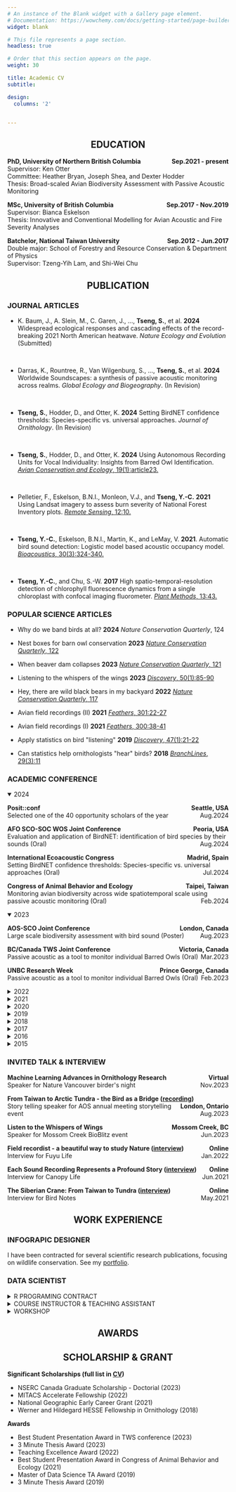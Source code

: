 ```yaml
---
# An instance of the Blank widget with a Gallery page element.
# Documentation: https://wowchemy.com/docs/getting-started/page-builder/
widget: blank

# This file represents a page section.
headless: true

# Order that this section appears on the page.
weight: 30

title: Academic CV
subtitle:

design:
  columns: '2'


---
```



<!--Education-->
<center>
<h2>EDUCATION</h2>
</center>

**PhD, University of Northern British Columbia <span style="float:right;"> Sep.2021 - present <span>**
<br>
Supervisor: Ken Otter <br>
Committee: Heather Bryan, Joseph Shea, and Dexter Hodder <br>
Thesis:  Broad-scaled Avian Biodiversity Assessment with Passive Acoustic Monitoring

**MSc, University of British Columbia <span style="float:right;"> Sep.2017 - Nov.2019 <span>**
<br>
Supervisor: Bianca Eskelson <br>
Thesis: Innovative and Conventional Modelling for Avian Acoustic and Fire Severity Analyses 

**Batchelor, National Taiwan University <span style="float:right;"> Sep.2012 - Jun.2017 <span>**
<br>
Double major: School of Forestry and Resource Conservation & Department of Physics <br>
Supervisor: Tzeng-Yih Lam, and Shi-Wei Chu



<!--PUBLICATION-->
<center>
<h2>PUBLICATION</h2>
</center>

### JOURNAL ARTICLES

- K. Baum, J., A. Slein, M., C. Garen, J., ..., **Tseng, S.**, et al. **2024** Widespread ecological responses and cascading effects of the record-breaking 2021 North American heatwave. *Nature Ecology and Evolution* (Submitted)
<br>

- Darras, K., Rountree, R., Van Wilgenburg, S., ..., **Tseng, S.**, et al. **2024** Worldwide Soundscapes: a synthesis of passive acoustic monitoring across realms. *Global Ecology and Biogeography*. (In Revision)
<br>

- **Tseng, S.**, Hodder, D., and Otter, K. **2024** Setting BirdNET confidence thresholds: Species-specific vs. universal approaches. *Journal of Ornithology*. (In Revision)
<br>

- **Tseng, S.**, Hodder, D., and Otter, K. **2024** Using Autonomous Recording Units for Vocal Individuality: Insights from Barred Owl Identification. [*Avian Conservation and Ecology*, 19(1):article23.](https://ace-eco.org/vol19/iss1/art23/)
<br>

- Pelletier, F., Eskelson, B.N.I., Monleon, V.J., and **Tseng, Y.-C.** **2021** Using Landsat imagery to assess burn severity of National Forest Inventory plots. [*Remote Sensing*, 12:10.](https://www.mdpi.com/2072-4292/13/10/1935)
<br>

- **Tseng, Y.-C.**, Eskelson, B.N.I., Martin, K., and LeMay, V. **2021**. Automatic bird sound detection: Logistic model based acoustic occupancy model. [*Bioacoustics*, 30(3):324-340.](https://www.tandfonline.com/doi/abs/10.1080/09524622.2020.1730241)
<br>

- **Tseng, Y.-C.**, and Chu, S.-W. **2017** High spatio-temporal-resolution detection of chlorophyll fluorescence dynamics from a single chloroplast with confocal imaging fluorometer. [*Plant Methods*, 13:43.](https://doi.org/10.1186/s13007-017-0194-2)



### POPULAR SCIENCE ARTICLES

- Why do we band birds at all? **2024** *Nature Conservation Quarterly*, 124

- Nest boxes for barn owl conservation **2023** [*Nature Conservation Quarterly*, 122](https://github.com/SunnyTseng/sunny_cv/blob/main/2023-07-03_1336134904.pdf)

- When beaver dam collapses **2023** [*Nature Conservation Quarterly*, 121](https://github.com/SunnyTseng/sunny_cv/blob/main/2023-04-17_0744599592.pdf) 

- Listening to the whispers of the wings **2023** [*Discovery*, 50(1):85-90](https://drive.google.com/file/d/1dJVMvOMULfuDzc_YATCUpOdxOxK6YwaX/view?usp=share_link) 

- Hey, there are wild black bears in my backyard **2022** [*Nature Conservation Quarterly*, 117](https://github.com/SunnyTseng/sunny_cv/blob/main/2022-03-31_1337080532.pdf)

- Avian field recordings (II) **2021** [*Feathers*, 301:22-27](https://www.bird.org.tw/feather)

- Avian field recordings (I) **2021** [*Feathers*, 300:38-41](https://www.bird.org.tw/feather)

- Apply statistics on bird "listening" **2019** [*Discovery*, 47(1):21-22](https://drive.google.com/open?id=1lZC8H246lFH-XCGI6vtBjXMIq1YqukUG) 

- Can statistics help ornithologists "hear" birds? **2018** [*BranchLines*, 29(3):11](https://forestry.ubc.ca/files/2019/04/bl-29.3.pdf#page=11)




### ACADEMIC CONFERENCE
<details open>
<summary>2024</summary>

**Posit::conf
<span style="float:right;"> Seattle, USA <span>**
<br> Selected one of the 40 opportunity scholars of the year
<span style="float:right;"> Aug.2024 <span>

**AFO SCO-SOC WOS Joint Conference
<span style="float:right;"> Peoria, USA <span>**
<br> Evaluation and application of BirdNET: identification of bird species by their sounds (Oral)
<span style="float:right;"> Aug.2024 <span>


**International Ecoacoustic Congress
<span style="float:right;"> Madrid, Spain <span>**
<br> Setting BirdNET confidence thresholds: Species-specific vs. universal approaches (Oral)
<span style="float:right;"> Jul.2024 <span>


**Congress of Animal Behavior and Ecology
<span style="float:right;"> Taipei, Taiwan <span>**
<br> Monitoring avian biodiversity across wide spatiotemporal scale using passive acoustic monitoring (Oral)
<span style="float:right;"> Feb.2024 <span>

</details>




<details open>
<summary>2023</summary>

**AOS-SCO Joint Conference
<span style="float:right;"> London, Canada <span>**
<br> Large scale biodiversity assessment with bird sound (Poster)
<span style="float:right;"> Aug.2023 <span>


**BC/Canada TWS Joint Conference
<span style="float:right;"> Victoria, Canada <span>**
<br> Passive acoustic as a tool to monitor individual Barred Owls (Oral)
<span style="float:right;"> Mar.2023 <span>


**UNBC Research Week
<span style="float:right;"> Prince George, Canada <span>**
<br> Passive acoustic as a tool to monitor individual Barred Owls (Oral)
<span style="float:right;"> Feb.2023 <span>

</details>




<details>
<summary>2022</summary>

**International Ornithological Congress
<span style="float:right;"> Vurtual <span>**
<br> Modelling avian altitudinal migration using citizen science data (Oral)
<span style="float:right;"> Aug.2022 <span>

</details>



<details>
<summary>2021</summary>

**AOS-SCO Joint Conference
<span style="float:right;"> Vurtual <span>**
<br> seewave and tuneR: sound analysis in ornithology (Oral)
<span style="float:right;"> Aug.2021 <span>


**Congress of Animal Behavior and Ecology
<span style="float:right;"> Tainan, Taiwan <span>**
<br> Modelling avian annual cycle distribution in Taiwan using citizen science data (Oral)
<span style="float:right;"> Feb.2021 <span>

</details>




<details>
<summary>2020</summary>

**Congress of Animal Behavior and Ecology
<span style="float:right;"> Penghu, Taiwan <span>**
<br> Automatic bird sound detection: ARU data analysis (Oral)
<span style="float:right;"> Jan.2020 <span>

</details>




<details>
<summary>2019</summary>

**Annual meeting of Ecological Society of America
<span style="float:right;"> Louisville, USA <span>**
<br> Relationships between successive forest fires: A case study in central interior BC, Canada (Poster)
<span style="float:right;"> Aug.2019 <span>

</details>



<details>
<summary>2018</summary>

**Ecology \& Evolution Retreat
<span style="float:right;"> Squamish, Canada <span>**
<br> Automatic Bird Sound Detection: ARU data analysis (Oral)
<span style="float:right;"> Oct.2018 <span>


**International Ornithological Congress
<span style="float:right;"> Vancouver, Canada <span>**
<br> Automatic bird sound detection: Logistic regression based acoustic occupancy model (Oral)
<span style="float:right;"> Aug.2018 <span>


**Annual Meeting of Soundscape Association
<span style="float:right;"> Taipei, Taiwan <span>**
<br> Automatic bird sound detection: Logistic regression based acoustic occupancy model (Poster)
<span style="float:right;"> Jun.2018 <span>

</details>



<details>
<summary>2017</summary>

**Focus On Microscopy
<span style="float:right;"> Bordeaux, France <span>**
<br> High spatio-temporal-resolution detection of chlorophyll fluorescence (Poster)
<span style="float:right;"> Apr.2017 <span>

</details>



<details>
<summary>2016</summary>

**International Workshop on Holography \& Biomedical Molecular Imaging
<span style="float:right;"> Yilan, Taiwan <span>**
<br> High Spatio-Temporal-Resolution Detection of Chlorophyll Fluorescence from a Single Chloroplast with Confocal Imaging Fluorometer (Poster)
<span style="float:right;"> Nov.2016 <span>


**Annual meeting of Taiwan Physics Society
<span style="float:right;"> Kao-Hsiung, Taiwan <span>**
<br> Detect Temporal Dynamics of Chlorophyll Fluorescence \textit{in vivo} with Confocal Microscopy (Poster)
<span style="float:right;"> Jan.2016 <span>

</details>



<details>
<summary>2015</summary>

**International Forestry Students' Symposium
<span style="float:right;"> Manila, Philippines <span>**
<br> Chlorophyll fluorescence: A powerful tool for photobiology research (Oral)
<span style="float:right;"> Aug.2015 <span>

</details>



### INVITED TALK & INTERVIEW
**Machine Learning Advances in Ornithology Research
<span style="float:right;"> Virtual <span>**
<br> Speaker for Nature Vancouver birder's night
<span style="float:right;"> Nov.2023 <span>


**From Taiwan to Arctic Tundra - the Bird as a Bridge ([recording](https://soundcloud.com/sunny-tseng-927964029/storytelling-from-taiwan-to-siberian-tundra))
<span style="float:right;"> London, Ontario <span>**
<br> Story telling speaker for AOS annual meeting storytelling event
<span style="float:right;"> Aug.2023 <span>


**Listen to the Whispers of Wings
<span style="float:right;"> Mossom Creek, BC <span>**
<br> Speaker for Mossom Creek BioBlitz event
<span style="float:right;"> Jun.2023 <span>


**Field recordist - a beautiful way to study Nature ([interview](https://www.fuyulife.com.tw/field-sound-engineer/))
<span style="float:right;"> Online <span>**
<br> Interview for Fuyu Life
<span style="float:right;"> Jan.2022 <span>


**Each Sound Recording Represents a Profound Story ([interview](\href{https://canopi.tw/lifestyle/living/sound-recordist-sunny/))
<span style="float:right;"> Online <span>**
<br> Interview for Canopy Life
<span style="float:right;"> Jun.2021 <span>


**The Siberian Crane: From Taiwan to Tundra ([interview](\href{https://www.birdnote.org/listen/podcasts/threatened/tundra))
<span style="float:right;"> Online <span>**
<br> Interview for Bird Notes
<span style="float:right;"> May.2021 <span>






<!--WORK EXPERIENCE-->
<center>
<h2>WORK EXPERIENCE</h2>
</center>

### INFOGRAPIC DESIGNER

I have been contracted for several scientific research publications, focusing on wildlife conservation. See my [portfolio](https://sunshineland.netlify.app/science/).



### DATA SCIENTIST

<details>
<summary>R PROGRAMING CONTRACT</summary>

**Birds Canada
<span style="float:right;"> Sep.2024 -- present <span>**
<br> Process field collected ARU data through BirdNET


**Endemic Species Research Institute
<span style="float:right;"> Apr.2020 -- Jul.2021 <span>**
<br> Field bird survey & eBird citizen science data analysis 


**Birds Canada
<span style="float:right;"> Feb.2020 -- Mar.2020 <span>**
<br> Digitalize historical BC bird survey data

</details>


<details>
<summary>COURSE INSTRUCTOR & TEACHING ASSISTANT</summary>

**Applied Analysis Hub (TA)
<span style="float:right;"> UNBC <span>**
<br> Instructor: Eduardo Martins, Heather Bryan
<span style="float:right;"> Sep.2021 -- present <span>


**NRES 776 Advanced Statistical Analyses for Natural Resource Sciences (co-instructor)
<span style="float:right;"> UNBC <span>**
<br> Co-instructor: Lisa Koetke
<span style="float:right;"> 2023 fall <span>


**Data Wrangling (TA)
<span style="float:right;"> UBC <span>**
<br> Instructor: Tiffany Timbers, Tomas Beuzen
<span style="float:right;"> 2019 fall <span>


**Descriptive Statistics and Probability for Data Science (TA)
<span style="float:right;"> UBC <span>**
<br> Instructor: Mike Gelbart (2018), Vincenzo Coia (2019)
<span style="float:right;"> 2018 fall, 2019 fall <span>


**Regression I, Regression II (TA)
<span style="float:right;"> UBC <span>**
<br> Instructor: Gabriela Cohen Freue (I), Vincenzo Coia (II)
<span style="float:right;"> 2019 spring, 2019 fall <span>


**Feature and Model Selection (TA)
<span style="float:right;"> UBC <span>**
<br> Instructor: Mark Schmidt, Varada Kolhatkar
<span style="float:right;"> 2019 spring <span>


**Advanced Biometrics (TA)
<span style="float:right;"> UBC <span>**
<br> Instructor: Bianca Eskelson
<span style="float:right;"> 2018 fall <span>

</details>



<details>
<summary>WORKSHOP</summary>

**Qualitative Analysis using R
<span style="float:right;"> UNBC <span>**
<br> Host: Jennifer Wigglesworth
<span style="float:right;"> Mar.2023 <span>


**Introduction to Git and Github
<span style="float:right;"> UNBC <span>**
<br> Host: Applied Analysis Hub
<span style="float:right;"> Nov.2022 <span>


**Data Wrangling with R
<span style="float:right;"> UNBC <span>**
<br> Host: Applied Analysis Hub
<span style="float:right;"> Mar.2022 <span>


**Data Wrangling with R (4 sessions)
<span style="float:right;"> Endemic Species Research Institute <span>**
<br> Host: Jerome Ko
<span style="float:right;"> May.2021 -- Jul.2021 <span>


**Recording Techniques for Breeding Birds Survey (6 sessions)
<span style="float:right;"> Endemic Species Research Institute <span>**
<br> Host: Luna Fan
<span style="float:right;"> Dec.2020 -- Mar.2021 <span>


**Automatic bird sound detection: ARU data analysis
<span style="float:right;"> Canadian Wildlife Service <span>**
<br> Host: Kathy Martin
<span style="float:right;"> Oct.2018 <span>


**Statistical Analysis in Ecology (5 sessions)
<span style="float:right;"> UBC <span>**
<br> Host: Trevor Gareth Jones
<span style="float:right;"> Jan.2018 -- Apr.2018 <span>

</details>




<!--AWARDS-->
<center>
<h2>AWARDS</h2>
</center>



<!--SCHOLARSHIPSandRESEARCHGRANT-->
<center>
<h2>SCHOLARSHIP & GRANT</h2>
</center>






**Significant Scholarships (full list in [CV](https://github.com/SunnyTseng/sunny_cv/blob/main/CV_Sunny_up_to_date.pdf))**

- NSERC Canada Graduate Scholarship - Doctorial (2023)
- MITACS Accelerate Fellowship (2022)
- National Geographic Early Career Grant (2021)
- Werner and Hildegard HESSE Fellowship in Ornithology (2018)

**Awards**

- Best Student Presentation Award in TWS conference (2023)
- 3 Minute Thesis Award (2023)
- Teaching Excellence Award (2022)
- Best Student Presentation Award in Congress of Animal Behavior and Ecology (2021)
- Master of Data Science TA Award (2019)
- 3 Minute Thesis Award (2019)



